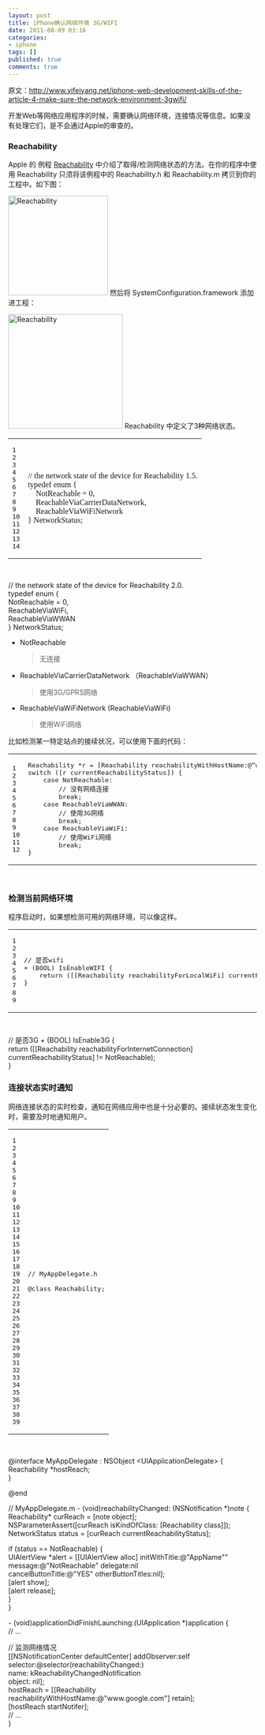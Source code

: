 ```yaml
---
layout: post
title: iPhone确认网络环境 3G/WIFI
date: 2011-08-09 03:16
categories:
- iphone
tags: []
published: true
comments: true
---
```

<p>原文：<a href="http://www.yifeiyang.net/iphone-web-development-skills-of-the-article-4-make-sure-the-network-environment-3gwifi/">http://www.yifeiyang.net/iphone-web-development-skills-of-the-article-4-make-sure-the-network-environment-3gwifi/</a></p>

<p>开发Web等网络应用程序的时候，需要确认网络环境，连接情况等信息。如果没有处理它们，是不会通过Apple的审查的。
<h3><a name="sec1"></a>Reachability</h3>
<p class="first">Apple 的 例程 <a href="http://developer.apple.com/iphone/library/samplecode/Reachability/index.html">Reachability</a> 中介绍了取得/检测网络状态的方法。在你的程序中使用 Reachability 只须将该例程中的 Reachability.h 和 Reachability.m 拷贝到你的工程中。如下图：</p></p>

<p><div class="imagebox" /></p>

<p><a rel="lightbox[383]" href="http://www.yifeiyang.net/images/iphone/Reachability1.png"><img src="http://www.yifeiyang.net/images/iphone/Reachability1.png" alt="Reachability" width="202" /></a>
然后将 SystemConfiguration.framework 添加进工程：
<div class="imagebox" /></p>

<p><a rel="lightbox[383]" href="http://www.yifeiyang.net/images/iphone/Reachability2.png"><img src="http://www.yifeiyang.net/images/iphone/Reachability2.png" alt="Reachability" width="232" /></a>
Reachability 中定义了3种网络状态。
<div class="codebox" style="padding-bottom:15px;">
<table border="0" width="100%">
<tbody>
<tr>
<td class="line_numbers">
<pre>1
2
3
4
5
6
7
8
9
10
11
12
13
14</pre>
</td>
<td>
<pre><span style="font-family:mceinline;">// the network state of the device for Reachability 1.5.
typedef enum {
    NotReachable = 0,
    ReachableViaCarrierDataNetwork,
    ReachableViaWiFiNetwork
} NetworkStatus;</span></pre></td></tr></tbody></table></div></p>

<p>// the network state of the device for Reachability 2.0.<br />
typedef enum {<br />
    NotReachable = 0,<br />
    ReachableViaWiFi,<br />
    ReachableViaWWAN<br />
} NetworkStatus;




<ul>
	<li>NotReachable
<blockquote>
<p class="quoted">无连接</p>
</blockquote>
</li>
	<li>ReachableViaCarrierDataNetwork （ReachableViaWWAN）
<blockquote>
<p class="quoted">使用3G/GPRS网络</p>
</blockquote>
</li>
	<li>ReachableViaWiFiNetwork (ReachableViaWiFi)
<blockquote>
<p class="quoted">使用WiFi网络</p>
</blockquote>
</li>
</ul>
比如检测某一特定站点的接续状况，可以使用下面的代码：
<div class="codebox" style="padding-bottom:15px;">
<table border="0" width="100%">
<tbody>
<tr>
<td class="line_numbers">
<pre>1
2
3
4
5
6
7
8
9
10
11
12</pre>
</td>
<td>
<pre><span class="type">Reachability</span> *<span class="variable-name">r</span> = [<span class="type">Reachability</span> reachabilityWithHostName:@“www.apple.com”];
<span class="keyword">switch</span> ([r currentReachabilityStatus]) {
    <span class="keyword">case</span> NotReachable:
        <span class="comment-delimiter">// </span><span class="comment">没有网络连接
</span>        <span class="keyword">break</span>;
    <span class="keyword">case</span> ReachableViaWWAN:
        <span class="comment-delimiter">// </span><span class="comment">使用3G网络
</span>        <span class="keyword">break</span>;
    <span class="keyword">case</span> ReachableViaWiFi:
        <span class="comment-delimiter">// </span><span class="comment">使用WiFi网络
</span>        <span class="keyword">break</span>;
}</pre>
</td>
</tr>
</tbody></table>
</div>
<h3><a name="sec2"></a>检测当前网络环境</h3>
<p class="first">程序启动时，如果想检测可用的网络环境，可以像这样。</p></p>

<p><div class="codebox" style="padding-bottom:15px;">
<table border="0" width="100%">
<tbody>
<tr>
<td class="line_numbers">
<pre>1
2
3
4
5
6
7
8
9</pre>
</td>
<td>
<pre><span class="comment-delimiter">// </span><span class="comment">是否wifi
</span>+ (<span class="type">BOOL</span>) <span class="function-name">IsEnableWIFI</span> {
    <span class="keyword">return</span> ([[<span class="type">Reachability</span> reachabilityForLocalWiFi] currentReachabilityStatus] != NotReachable);
}</pre></td></tr></tbody></table></div></p>

<p><span class="comment-delimiter">// </span><span class="comment">是否3G
</span>+ (<span class="type">BOOL</span>) <span class="function-name">IsEnable3G</span> {<br />
    <span class="keyword">return</span> ([[<span class="type">Reachability</span> reachabilityForInternetConnection] currentReachabilityStatus] != NotReachable);<br />
}




<h3><a name="sec3"></a>连接状态实时通知</h3>
<p class="first">网络连接状态的实时检查，通知在网络应用中也是十分必要的。接续状态发生变化时，需要及时地通知用户。</p></p>

<p><div class="codebox" style="padding-bottom:15px;">
<table border="0" width="100%">
<tbody>
<tr>
<td class="line_numbers">
<pre>1
2
3
4
5
6
7
8
9
10
11
12
13
14
15
16
17
18
19
20
21
22
23
24
25
26
27
28
29
30
31
32
33
34
35
36
37
38
39</pre>
</td>
<td>
<pre><span class="comment-delimiter">// </span><span class="comment">MyAppDelegate.h
</span>
<span class="keyword">@class</span> <span class="type">Reachability</span>;</pre></td></tr></tbody></table></div></p>

<p><span class="keyword">@interface</span> <span class="type">MyAppDelegate</span> : <span class="type">NSObject</span> &lt;<span class="type">UIApplicationDelegate</span>&gt; {<br />
    <span class="type">Reachability</span>  *<span class="variable-name">hostReach</span>;<br />
}</p>

<p><span class="keyword">@end</span></p>

<p><span class="comment-delimiter">// </span><span class="comment">MyAppDelegate.m
</span>- (<span class="type">void</span>)<span class="function-name">reachabilityChanged</span>: (<span class="type">NSNotification</span> *)<span class="variable-name">note</span> {<br />
    <span class="type">Reachability</span>* <span class="variable-name">curReach</span> = [note object];<br />
    <span class="type">NSParameterAssert</span>([curReach isKindOfClass: [<span class="type">Reachability</span> class]]);<br />
    <span class="type">NetworkStatus</span> <span class="variable-name">status</span> = [curReach currentReachabilityStatus];</p>

<p>    <span class="keyword">if</span> (status == NotReachable) {<br />
        <span class="type">UIAlertView</span> *<span class="variable-name">alert</span> = [[<span class="type">UIAlertView</span> alloc] initWithTitle:@<span class="string">"AppName""<br />
                                                        message:@"</span>NotReachable<span class="warning">"</span><span class="string">
                                                       delegate:nil<br />
                                              cancelButtonTitle:@"</span><span class="constant">YES</span><span class="warning">"</span><span class="string"> otherButtonTitles:nil];<br />
        [alert show];<br />
        [alert release];<br />
    }<br />
}</span></p>

<p>- (void)applicationDidFinishLaunching:(UIApplication *)application {<br />
    // ...</p>

<p>    // 监测网络情况<br />
    [[NSNotificationCenter defaultCenter] addObserver:self<br />
                                          selector:@selector(reachabilityChanged:)<br />
                                          name: kReachabilityChangedNotification<br />
                                          object: nil];<br />
    hostReach = [[Reachability reachabilityWithHostName:@"www.google.com<span class="warning">"</span><span class="string">] retain];<br />
    [hostReach startNotifer];<br />
    // ...<br />
}
</span>



</p>
